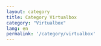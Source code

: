 ```yaml
---
layout: category
title: Category Virtualbox
category: "Virtualbox"
lang: en
permalink: '/category/virtualbox'
---
```


